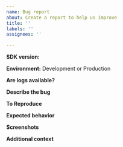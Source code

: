 ```yaml
---
name: Bug report
about: Create a report to help us improve
title: ''
labels: ''
assignees: ''

---
```


<!-- For time-sensitive or urgent requests, reach out to our Technical Support team at win@customer.io with the details below instead of submitting an issue here.  -->

**SDK version:** <!--The SDK version that you're currently using. -->

**Environment:** Development or Production

**Are logs available?** 
<!-- Enable logs by using `data.logLevel = CioLogLevel.debug` when initializing the CustomerIO SDK. Attach the logs to this issue (make sure to sanitize any keys and sensitive data before including) or send them to win@customer.io to help with troubleshooting (with a link to this issue for easy reference).-->

**Describe the bug**
<!--A clear and concise description of what the bug is. -->

**To Reproduce**
<!--Steps to reproduce the behavior. -->

**Expected behavior**
<!--A clear and concise description of what you expected to happen. -->

**Screenshots**
<!--If applicable, add screenshots to help explain your problem. -->

**Additional context**
<!--Add any other context about the problem here, including links to any campaigns, broadcasts, or profiles related to this bug. If it's required or relevant, include code!  -->
